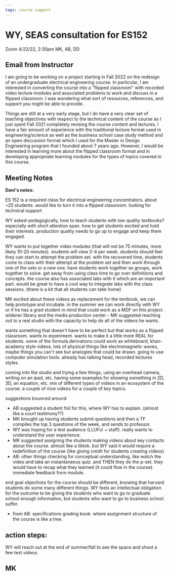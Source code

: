 ```yaml
---
tags: course support
---
```

# WY, SEAS consultation for ES152
Zoom
4/22/22, 2:30pm
MK, AB, DD


## Email from Instructor

I am going to be working on a project starting in Fall 2022 on the redesign of an undergraduate electrical engineering course.  In particular, I am interested in converting the course into a "flipped classroom" with recorded video lecture modules and associated problems to work and discuss in a flipped classroom.  I was wondering what sort of resources, references, and support you might be able to provide. 

Things are still at a very early stage, but I do have a very clear set of teaching objectives with respect to the technical content of the course as I just spent Fall 2021 completely revising the course content and lectures.  I have a fair amount of experience with the traditional lecture format used in engineering/science as well as the business school case study method and an open discussion format which I used for the Master in Design Engineering program that I founded about 7 years ago.  However, I would be interested in learning more about the flipped classroom format and in developing appropriate learning modules for the types of topics covered in this course.  



## Meeting Notes

**Dani's notes:**

ES 152 is a required class for electrical engineering concentrators. about ~25 students. would like to turn it into a flipped classroom. looking for technical support


WY asked-pedagogically, how to teach students with low quality textbooks? especially with short attention span. how to get students excited and hold their interests. production quality needs to go up to engage and keep them engaged.


WY wants to put together video modules (that will not be 75 minutes, more likely 10-20 minutes). students will view 2-4 per week. students should feel they can start to attempt the problem set. with the recovered time, students come to class with their attempt at the problem set and then work through one of the sets or a new one. have students work together as groups, work together to solve. get away from using class time to go over definitions and concepts. the course also has associated labs with it which are an important part. would be great to have a cool way to integrate labs with the class sessions. (there is a kit that all students can take home)


MK excited about these videos as replacement for the textbook, we can help prototype and incubate. in the summer we can work directly with WY or if he has a grad student in mind that could work as a MDF on this project. widener library and the media production center - MK suggested reaching out to a real studio with the capacity to help do all of the videos he wants.

wants something that doesn't have to be perfect but that works as a flipped classroom. wants to experiment. wants to make it a little more REAL for students. some of the formula derivations could work as whiteboard, khan-academy style videos. lots of physical things like electromagnetic waves, maybe things you can't see but analogies that could be drawn. going to use computer simulation tools. already has talking head, recorded lectures styles. 

coming into the studio and trying a few things, using an overhead camera, writing on an ipad, etc.
having some examples for showing something in 2D, 3D, an equation, etc. mix of different types of videos in an ecosystem of the course. a couple of nice videos for a couple of key topics. 


suggestions bounced around
* AB suggested a student foil for this, where WY has to explain. (almost like a court testimony??)
* MK brought up having students submit questions and then a TF compiles the top 3 questions of the week, and sends to professor.
* WY was hoping for a test audience (LLUFs! + staff). really wants to understand the user experience.
* MK suggested assigning the students making videos about key contacts about the course. almost like a tiktok. but WY said it would require a redefinition of the course (like giving credit for students creating videos)
* AB: other things checking for conceptual understanding, like watch the video and take an instantaneous quiz. and THEN they do the p-set. they would have to recap what they learned (it could flow in the course). immediate feedback from module.

end goal objectives for the course should be different, knowing that harvard students do some many different things. WY feels an intellectual obligation for the outcome to be giving the students who want to go to graduate school enough information, but students who want to go to business school suffer. 
* from AB: specifications grading book. where assignment structure of the course is like a tree. 

## action steps:
WY will reach out at the end of summer/fall to see the space and shoot a few test videos.
## MK

